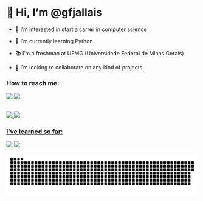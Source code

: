 # 👋 Hi, I’m @gfjallais

- 🌟 I’m interested in start a carrer in computer science

- 🐍 I’m currently learning Python

- 📚 I’m a freshman at UFMG (Universidade Federal de Minas Gerais)

- 👀 I’m looking to collaborate on any kind of projects

### How to reach me:
<div> 
  <a href="gfjallais@gmail.com" target="_blank"><img src="https://img.shields.io/badge/Gmail-D14836?style=for-the-badge&logo=gmail&logoColor=white" target="_blank"></a>
  <a href="https://www.instagram.com/gabrielfjallais" target="_blank"><img src="https://img.shields.io/badge/Instagram-E4405F?style=for-the-badge&logo=instagram&logoColor=white" target="_blank"></a>
</div>

##
<div>
  <a href="https://github.com/GFJallais">
  <img height="180em" src="https://github-readme-stats.vercel.app/api?username=gfjallais&show_icons=true&theme=material-palenight&include_all_commits=true&count_private=true"/> 
  <img height="180em" src="https://github-readme-stats.vercel.app/api/top-langs/?username=gfjallais&layout=compact&langs_count=7&theme=material-palenight"/>
</div>

### I’ve learned so far: 
<div> 
  <img src="https://img.shields.io/badge/Python-14354C?style=for-the-badge&logo=python&logoColor=white" target="_blank"></a>
  <img src="https://img.shields.io/badge/C-00599C?style=for-the-badge&logo=c&logoColor=white" target="_blank"></a>
  
  ![Snake animation](https://github.com/GFJallais/GFJallais/blob/output/github-contribution-grid-snake.svg)
 
</div>

##
